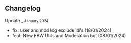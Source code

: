 ## Changelog

Update <small>_ January 2024</small>

- fix: user and mod log exclude id's (18/01/2024)
- feat: New FBW Utils and Moderation bot (08/01/2024)
